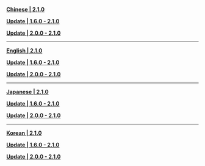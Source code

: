 **[Chinese | 2.1.0](https://hk4e-download.oss-cn-shanghai.aliyuncs.com/client_app/pc_mihoyo/20210901_859f700f6ec7a8a3/Audio_Chinese_2.1.0.zip)**

**[Update | 1.6.0 - 2.1.0](https://hk4e-download.oss-cn-shanghai.aliyuncs.com/client_app/update/hk4e_cn/18/zh-cn_1.6.0_2.1.0_diff_cLUSTVHgI5i3Jh8n.zip)**

**[Update | 2.0.0 - 2.1.0](https://hk4e-download.oss-cn-shanghai.aliyuncs.com/client_app/update/hk4e_cn/18/zh-cn_2.0.0_2.1.0_diff_SOLUbvTEIh4BesHX.zip)**

---

**[English | 2.1.0](https://hk4e-download.oss-cn-shanghai.aliyuncs.com/client_app/pc_mihoyo/20210901_859f700f6ec7a8a3/Audio_English(US)_2.1.0.zip)**

**[Update | 1.6.0 - 2.1.0](https://hk4e-download.oss-cn-shanghai.aliyuncs.com/client_app/update/hk4e_cn/18/en-us_1.6.0_2.1.0_diff_6yqerl7ijs8vYBNC.zip)**

**[Update | 2.0.0 - 2.1.0](https://hk4e-download.oss-cn-shanghai.aliyuncs.com/client_app/update/hk4e_cn/18/en-us_2.0.0_2.1.0_diff_0NQJkKFycz3sEfvL.zip)**

---

**[Japanese | 2.1.0](https://hk4e-download.oss-cn-shanghai.aliyuncs.com/client_app/pc_mihoyo/20210901_859f700f6ec7a8a3/Audio_Japanese_2.1.0.zip)**

**[Update | 1.6.0 - 2.1.0](https://hk4e-download.oss-cn-shanghai.aliyuncs.com/client_app/update/hk4e_cn/18/ja-jp_1.6.0_2.1.0_diff_mkDIo7tTQKYCMycS.zip)**

**[Update | 2.0.0 - 2.1.0](https://hk4e-download.oss-cn-shanghai.aliyuncs.com/client_app/update/hk4e_cn/18/ja-jp_2.0.0_2.1.0_diff_KTHWOyf2gJEDRBIa.zip)**

---

**[Korean | 2.1.0](https://hk4e-download.oss-cn-shanghai.aliyuncs.com/client_app/pc_mihoyo/20210901_859f700f6ec7a8a3/Audio_Korean_2.1.0.zip)**

**[Update | 1.6.0 - 2.1.0](https://hk4e-download.oss-cn-shanghai.aliyuncs.com/client_app/update/hk4e_cn/18/ko-kr_1.6.0_2.1.0_diff_sT19MrKIabduXkqh.zip)**

**[Update | 2.0.0 - 2.1.0](https://hk4e-download.oss-cn-shanghai.aliyuncs.com/client_app/update/hk4e_cn/18/ko-kr_2.0.0_2.1.0_diff_YNRh8WTKAkI5UlCB.zip)**
